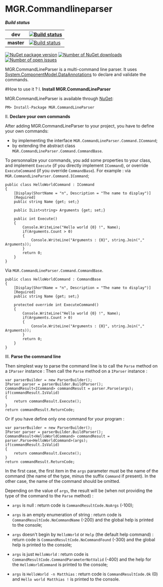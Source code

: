 MGR.Commandlineparser
=================

_**Build status**_

| dev | [![Build status][appveyor-dev-svg]][appveyor-dev] |
|-----|--------|
| **master** | [![Build status][appveyor-master-svg]][appveyor-master] |

[![NuGet package version][nuget-svg]][nuget]
[![Number of NuGet downloads][nugetDownload-svg]][nugetDownload]
[![Number of open issues][githubIssues-svg]][githubIssues]

MGR.CommandLineParser is a multi-command line parser. It uses [System.ComponentModel.DataAnnotations](http://msdn.microsoft.com/fr-fr/library/system.componentmodel.dataannotations.aspx) to declare and validate the commands.

#How to use it ?
I. **Install MGR.CommandLineParser**

MGR.CommandLineParser is available through [NuGet][nuget]:

    PM> Install-Package MGR.CommandLineParser

II. **Declare your own commands**

After adding MGR.CommandLineParser to your project, you have to define your own commands:

* by implementing the interface `MGR.CommandLineParser.Command.ICommand`;
* by extending the abstract class `MGR.CommandLineParser.Command.CommandBase`.

To personnalize your commands, you add some properties to your class, and implement `Execute` (if you directly implement `ICommand`), or override `ExecuteCommand` (if you override `CommandBase`).
For example :
via `MGR.CommandLineParser.Command.ICommand`;
```
public class HelloWorldCommand : ICommand
{
    [Display(ShortName = "n", Description = "The name to display")]
    [Required]
    public string Name {get; set;}

    public IList<string> Arguments {get; set;}

    public int Execute()
    {
        Console.WriteLine("Hello world {0} !", Name);
        if(Arguments.Count > 0)
        {
            Console.WriteLine("Arguments : {0}", string.Join("," Arguments));
        }
        return 0;
    }
}
```
Via `MGR.CommandLineParser.Command.CommandBase`.
```
public class HelloWorldCommand : CommandBase
{
    [Display(ShortName = "n", Description = "The name to display")]
    [Required]
    public string Name {get; set;}

    protected override int ExecuteCommand()
    {
        Console.WriteLine("Hello world {0} !", Name);
        if(Arguments.Count > 0)
        {
            Console.WriteLine("Arguments : {0}", string.Join("," Arguments));
        }
        return 0;
    }
}
```

III. **Parse the command line**

Then  simplest way to parse the command line is to call the `Parse` method on a `IParser` instance :
Then call the `Parse` method on a `IParser` instance :
```
var parserBuilder = new ParserBuilder();
IParser parser = parserBuilder.BuildParser();
CommandResult<ICommand> commandResult = parser.Parse(args);
if(commandResult.IsValid)
{
    return commandResult.Execute();
}
return commandResult.ReturnCode;
```
Or if you have define only one command for your program :
```
var parserBuilder = new ParserBuilder();
IParser parser = parserBuilder.BuildParser();
CommandResult<HelloWorldCommand> commandResult = parser.Parse<HelloWorldCommand>(args);
if(commandResult.IsValid)
{
    return commandResult.Execute();
}
return commandResult.ReturnCode;
```

In the first case, the first item in the `args` parameter must be the name of the command (the name of the type, minus the suffix `Command` if present).
In the other case, the name of the command should be omitted.

Depending on the value of `args`, the result will be (when not providing the type of the command to the `Parse` method) :

* `args` is null : return code is `CommandResultCode.NoArgs` (-100);
* `args` is an empty enumeration of string : return code is `CommandResultCode.NoCommandName` (-200) and the global help is printed to the console;
* `args` doesn't begin by `HelloWorld` or `Help` (the default help command) : return code is `CommandResultCode.NoCommandFound` (-300) and the global help is printed to the console;
* `args` is just `HelloWorld` : return code is `CommandResultCode.CommandParameterNotValid` (-400) and the help for the `HelloWorldCommand` is printed to the console;
* `args` is `HelloWorld -n Matthias` : return code is `CommandResultCode.Ok` (0) and `Hello world Matthias !` is printed to the console.


   [appveyor-dev]: https://ci.appveyor.com/project/mgrosperrin/commandlineparser
   [appveyor-dev-svg]: https://ci.appveyor.com/api/projects/status/lfp2jw7xle8vmpo3/branch/dev?svg=true
   [appveyor-master]: https://ci.appveyor.com/project/mgrosperrin/commandlineparser
   [appveyor-master-svg]: https://ci.appveyor.com/api/projects/status/lfp2jw7xle8vmpo3/branch/master?svg=true
   [nuget]: http://www.nuget.org/packages/MGR.CommandLineParser/
   [nuget-svg]: http://img.shields.io/nuget/v/MGR.CommandLineParser.svg
   [nugetDownload]: http://www.nuget.org/stats/packages/MGR.CommandLineParser?groupby=Version
   [nugetDownload-svg]: http://img.shields.io/nuget/dt/MGR.CommandLineParser.svg
   [githubIssues]: https://github.com/mgrosperrin/commandlineparser/issues
   [githubIssues-svg]: http://img.shields.io/github/issues/mgrosperrin/commandlineparser.svg
